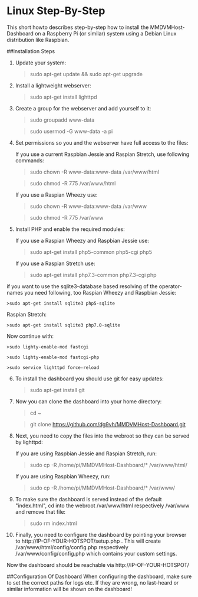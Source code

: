 # Linux Step-By-Step
This short howto describes step-by-step how to install the MMDVMHost-Dashboard on a Raspberry Pi (or similar) system using a Debian Linux distribution like Raspbian.

##Installation Steps
1. Update your system:

	>sudo apt-get update && sudo apt-get upgrade

2. Install a lightweight webserver:

	>sudo apt-get install lighttpd

3. Create a group for the webserver and add yourself to it:

	>sudo groupadd www-data

	>sudo usermod -G www-data -a pi
	
4. Set permissions so you and the webserver have full access to the files:

	If you use a current Raspbian Jessie and Raspian Stretch, use following commands:

	>sudo chown -R www-data:www-data /var/www/html

	>sudo chmod -R 775 /var/www/html

	If you use a Raspian Wheezy use:

	>sudo chown -R www-data:www-data /var/www

	>sudo chmod -R 775 /var/www

5. Install PHP and enable the required modules:
	
	If you use a Raspian Wheezy and Raspbian Jessie use:

	>sudo apt-get install php5-common php5-cgi php5
	
	If you use a Raspian Stretch use:
	
	>sudo apt-get install php7.3-common php7.3-cgi php

if you want to use the sqlite3-database based resolving of the operator-names you need following, too Raspian Wheezy and Raspbian Jessie:

	>sudo apt-get install sqlite3 php5-sqlite
	
Raspian Stretch:

	>sudo apt-get install sqlite3 php7.0-sqlite

Now continue with:

	>sudo lighty-enable-mod fastcgi

	>sudo lighty-enable-mod fastcgi-php

	>sudo service lighttpd force-reload

6. To install the dashboard you should use git for easy updates:

	>sudo apt-get install git

7. Now you can clone the dashboard into your home directory:

	>cd ~
	
	>git clone https://github.com/dg9vh/MMDVMHost-Dashboard.git

8. Next, you need to copy the files into the webroot so they can be served by lighttpd:

	If you are using Raspbian Jessie and Raspian Stretch, run:

	>sudo cp -R /home/pi/MMDVMHost-Dashboard/* /var/www/html/	

	If you are using Raspbian Wheezy, run:

	>sudo cp -R /home/pi/MMDVMHost-Dashboard/* /var/www/

9. To make sure the dashboard is served instead of the default "index.html", cd into the webroot /var/www/html respectively /var/www and remove that file:

	>sudo rm index.html

10. Finally, you need to configure the dashboard by pointing your browser to http://IP-OF-YOUR-HOTSPOT/setup.php . This will create /var/www/html/config/config.php respectively /var/www/config/config.php which contains your custom settings. 

Now the dashboard should be reachable via http://IP-OF-YOUR-HOTSPOT/

##Configuration Of Dashboard
When configuring the dashboard, make sure to set the correct paths for logs etc. If they are wrong, no last-heard or similar information will be shown on the dashboard!
